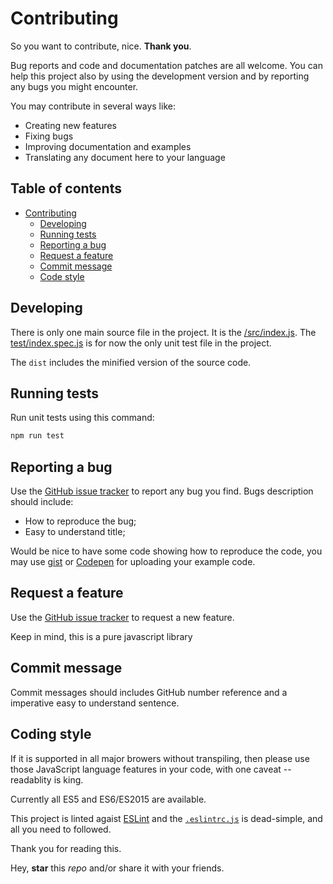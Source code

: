 # Contributing

So you want to contribute, nice.  **Thank you**.

Bug reports and code and documentation patches are all welcome. You can help this project also by using the development version and by reporting any bugs you might encounter.

You may contribute in several ways like:

* Creating new features
* Fixing bugs
* Improving documentation and examples
* Translating any document here to your language

## Table of contents

* [Contributing](#contributing)
  * [Developing](#developing)
  * [Running tests](#running-tests)
  * [Reporting a bug](#reporting-a-bug)
  * [Request a feature](#request-a-feature)
  * [Commit message](#commit-message)
  * [Code style](#code-style)

## Developing

There is only one main source file in the project. It is the [/src/index.js](/src/index.js).
The [test/index.spec.js](test/index.spec.js) is for now the only unit test file in the project.

The `dist` includes the minified version of the source code.

## Running tests

Run unit tests using this command:

```bash
npm run test
```

## Reporting a bug

Use the [GitHub issue tracker](https://github.com/n2geoff/router/issues) to report any bug you find.
Bugs description should include:

* How to reproduce the bug;
* Easy to understand title;

Would be nice to have some code showing how to reproduce the code, you may use [gist](https://gist.github.com) or [Codepen](https://codepen.io) for uploading your example code.

## Request a feature

Use the [GitHub issue tracker](https://github.com/n2geoff/router/issues) to request a new feature.

Keep in mind, this is a pure javascript library


## Commit message

Commit messages should includes GitHub number reference and a imperative easy to understand sentence.

## Coding style

If it is supported in all major browers without transpiling, then please use those JavaScript language features in your code, with one caveat -- readablity is king.

Currently all ES5 and ES6/ES2015 are available.

This project is linted agaist [ESLint](https://eslint.org/) and the [`.eslintrc.js`](.eslintrc.js) is dead-simple, and all you need to followed.

Thank you for reading this.


Hey, **star** this *repo* and/or share it with your friends.